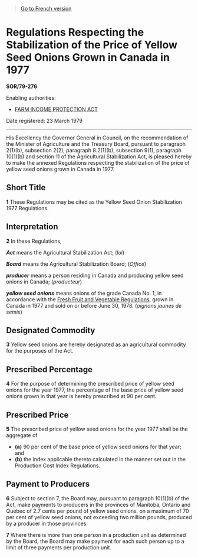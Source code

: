 > [Go to French version](/fr/Règlements/Décrets,%20ordonnances%20et%20règlements%20statutaires/79/276.md)

# Regulations Respecting the Stabilization of the Price of Yellow Seed Onions Grown in Canada in 1977

**SOR/79-276**

Enabling authorities: 
- [FARM INCOME PROTECTION ACT](/en/Acts/Statutes%20of%20Canada/1991/c.%2022.md)

Date registered: 23 March 1979

----------

His Excellency the Governor General in Council, on the recommendation of the Minister of Agriculture and the Treasury Board, pursuant to paragraph 2(1)(b), subsection 2(2), paragraph 8.2(1)(b), subsection 9(1), paragraph 10(1)(b) and section 11 of the Agricultural Stabilization Act, is pleased hereby to make the annexed Regulations respecting the stabilization of the price of yellow seed onions grown in Canada in 1977.




## Short Title


**1** These Regulations may be cited as the Yellow Seed Onion Stabilization 1977 Regulations.




## Interpretation


**2** In these Regulations,

***Act*** means the Agricultural Stabilization Act; (*loi*)

***Board*** means the Agricultural Stabilization Board; (*Office*)

***producer*** means a person residing in Canada and producing yellow seed onions in Canada; (*producteur*)

***yellow seed onions*** means onions of the grade Canada No. 1, in accordance with the [Fresh Fruit and Vegetable Regulations](/en/Regulations/Consolidated%20Regulations%20of%20Canada/201-300/C.R.C.,%20c.%20285.md), grown in Canada in 1977 and sold on or before June 30, 1978. (*oignons jaunes de semis*)




## Designated Commodity


**3** Yellow seed onions are hereby designated as an agricultural commodity for the purposes of the Act.




## Prescribed Percentage


**4** For the purpose of determining the prescribed price of yellow seed onions for the year 1977, the percentage of the base price of yellow seed onions grown in that year is hereby prescribed at 90 per cent.




## Prescribed Price


**5** The prescribed price of yellow seed onions for the year 1977 shall be the aggregate of
- **(a)** 90 per cent of the base price of yellow seed onions for that year; and
- **(b)** the index applicable thereto calculated in the manner set out in the Production Cost Index Regulations.




## Payment to Producers


**6** Subject to section 7, the Board may, pursuant to paragraph 10(1)(b) of the Act, make payments to producers in the provinces of Manitoba, Ontario and Quebec of 2.7 cents per pound of yellow seed onions, on a maximum of 70 per cent of yellow seed onions, not exceeding two million pounds, produced by a producer in those provinces.



**7** Where there is more than one person in a production unit as determined by the Board, the Board may make payment for each such person up to a limit of three payments per production unit.


